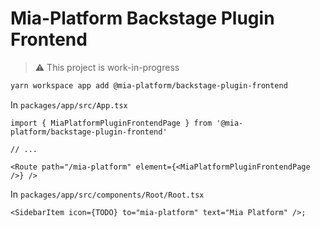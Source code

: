 # Mia-Platform Backstage Plugin Frontend

>  ⚠️ This project is work-in-progress

```sh
yarn workspace app add @mia-platform/backstage-plugin-frontend
```

In `packages/app/src/App.tsx`

```tsx
import { MiaPlatformPluginFrontendPage } from '@mia-platform/backstage-plugin-frontend'

// ...

<Route path="/mia-platform" element={<MiaPlatformPluginFrontendPage />} />
```

In `packages/app/src/components/Root/Root.tsx`

```tsx
<SidebarItem icon={TODO} to="mia-platform" text="Mia Platform" />;
```
